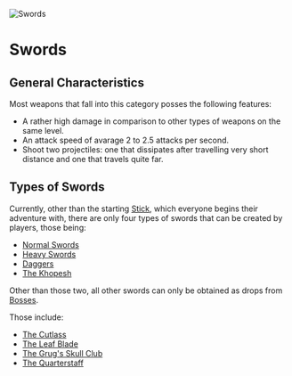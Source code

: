 ![Swords](../../../images/items/swords.png)
# Swords

## General Characteristics
Most weapons that fall into this category posses the following features:
- A rather high damage in comparison to other types of weapons on the same level.
- An attack speed of avarage 2 to 2.5 attacks per second.
- Shoot two projectiles: one that dissipates after travelling very short distance and one that travels quite far.

## Types of Swords
Currently, other than the starting [Stick](./stick.md), which everyone begins their adventure with, there are only four types of swords that can be created by players, those being:
- [Normal Swords](./normalSwords.md)
- [Heavy Swords](./heavySwords.md)
- [Daggers](./daggers.md)
- [The Khopesh](./khopesh.md)


Other than those two, all other swords can only be obtained as drops from [Bosses](). 

[//]: <> (Add a link to the page about bosses in the future)

Those include:
- [The Cutlass](./cutlass.md)
- [The Leaf Blade](./leafBlade.md)
- [The Grug's Skull Club](./club.md)
- [The Quarterstaff](./QStaff.md)